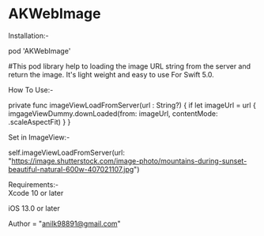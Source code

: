 # AKWebImage

Installation:-

pod 'AKWebImage'

#This pod library help to loading the image URL string from the server and return the image. It's light weight and easy to use For Swift 5.0.

How To Use:-

private func imageViewLoadFromServer(url : String?) {
 if let imageUrl = url {
    imgageViewDummy.downLoaded(from: imageUrl, contentMode: .scaleAspectFit)
  }
}

Set in ImageView:-

self.imageViewLoadFromServer(url: "https://image.shutterstock.com/image-photo/mountains-during-sunset-beautiful-natural-600w-407021107.jpg")

Requirements:-    
Xcode 10 or later

iOS 13.0 or later

Author = "anilk98891@gmail.com"
